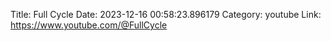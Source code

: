 Title: Full Cycle
Date: 2023-12-16 00:58:23.896179
Category: youtube
Link: https://www.youtube.com/@FullCycle
